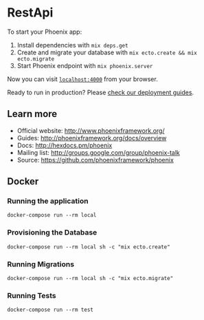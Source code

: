 # RestApi

To start your Phoenix app:

  1. Install dependencies with `mix deps.get`
  2. Create and migrate your database with `mix ecto.create && mix ecto.migrate`
  3. Start Phoenix endpoint with `mix phoenix.server`

Now you can visit [`localhost:4000`](http://localhost:4000) from your browser.

Ready to run in production? Please [check our deployment guides](http://www.phoenixframework.org/docs/deployment).

## Learn more

  * Official website: http://www.phoenixframework.org/
  * Guides: http://phoenixframework.org/docs/overview
  * Docs: http://hexdocs.pm/phoenix
  * Mailing list: http://groups.google.com/group/phoenix-talk
  * Source: https://github.com/phoenixframework/phoenix


## Docker

### Running the application

```shell
docker-compose run --rm local
```

### Provisioning the Database

```shell
docker-compose run --rm local sh -c "mix ecto.create"
```

### Running Migrations

```shell
docker-compose run --rm local sh -c "mix ecto.migrate"
```

### Running Tests

```shell
docker-compose run --rm test
```
